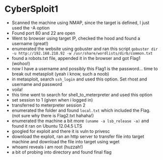 # CyberSploit1

- Scanned the machine using NMAP, since the target is defined, I just used the -A option
- Found port 80 and 22 are open
- Went to browser using target IP, checked the hood and found a username (great!)
- enumerated the website using gobuster and ran this script `gobuster dir -u http://192.168.218.92 -w /usr/share/wordlists/dirb/common.txt`
- found a robots.txt file, appended it in the browser and got Flag1 (wohoo!)
- now I have a username and possibly this Flag1 is the password... time to break out metasploit (yeah i know, such a noob)
- in metasploit, search `ssh_login` and used this option. Set rhost and username and password
- voila!
- this time went to search for shell_to_meterpreter and used this option
- set session to 1 (given when i logged in)
- transferred to meterpreter session 2
- enumerated the folder and found `local.txt` which included the Flag. (not sure why there is Flag2.txt hahaha!)
- enumerated the machine a bit more `(uname -a lsb_release -a)` and found it ran on Ubuntu 12.04.5 LTS
- googled for exploit and there it is vuln to privesc
- download the exploit, ran an http server to transfer file into target machine and download the file into target using wget
- whoami reveals i am root (huzzah!)
- a bit of probing into directory and found final flag
